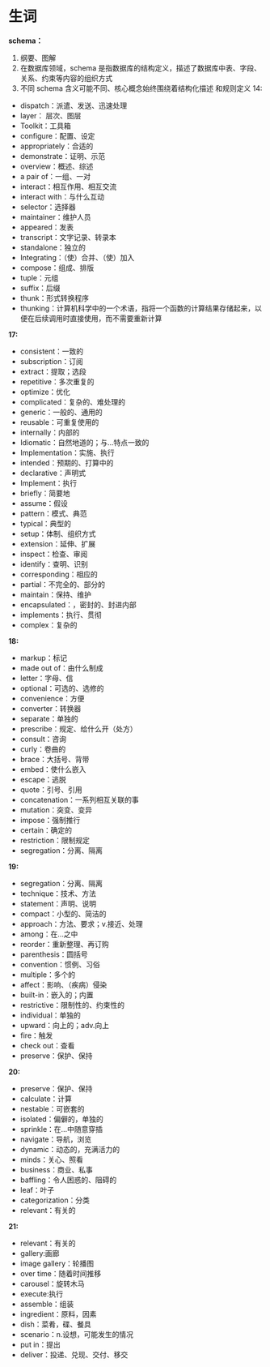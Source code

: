 # 生词

**schema：**

1. 纲要、图解
2. 在数据库领域，schema 是指数据库的结构定义，描述了数据库中表、字段、关系、约束等内容的组织方式
3. 不同 schema 含义可能不同、核心概念始终围绕着结构化描述 和规则定义
   14:

- dispatch：派遣、发送、迅速处理
- layer： 层次、图层
- Toolkit：工具箱
- configure：配置、设定
- appropriately：合适的
- demonstrate：证明、示范
- overview：概述、综述
- a pair of：一组、一对
- interact：相互作用、相互交流
- interact with：与什么互动
- selector：选择器
- maintainer：维护人员
- appeared：发表
- transcript：文字记录、转录本
- standalone：独立的
- Integrating：（使）合并、（使）加入
- compose：组成、排版
- tuple：元组
- suffix：后缀
- thunk：形式转换程序
- thunking：计算机科学中的一个术语，指将一个函数的计算结果存储起来，以便在后续调用时直接使用，而不需要重新计算

**17:**

- consistent：一致的
- subscription：订阅
- extract：提取；选段
- repetitive：多次重复的
- optimize：优化
- complicated：复杂的、难处理的
- generic：一般的、通用的
- reusable：可重复使用的
- internally：内部的
- Idiomatic：自然地道的；与…特点一致的
- Implementation：实施、执行
- intended：预期的、打算中的
- declarative：声明式
- Implement：执行
- briefly：简要地
- assume：假设
- pattern：模式、典范
- typical：典型的
- setup：体制、组织方式
- extension：延伸、扩展
- inspect：检查、审阅
- identify：查明、识别
- corresponding：相应的
- partial：不完全的、部分的
- maintain：保持、维护
- encapsulated：，密封的、封进内部
- implements：执行、贯彻
- complex：复杂的

**18:**

- markup：标记
- made out of：由什么制成
- letter：字母、信
- optional：可选的、选修的
- convenience：方便
- converter：转换器
- separate：单独的
- prescribe：规定、给什么开（处方）
- consult：咨询
- curly：卷曲的
- brace：大括号、背带
- embed：使什么嵌入
- escape：逃脱
- quote：引号、引用
- concatenation：一系列相互关联的事
- mutation：突变、变异
- impose：强制推行
- certain：确定的
- restriction：限制规定
- segregation：分离、隔离

**19:**

- segregation：分离、隔离
- technique：技术、方法
- statement：声明、说明
- compact：小型的、简洁的
- approach：方法、要求；v.接近、处理
- among：在…之中
- reorder：重新整理、再订购
- parenthesis：圆括号
- convention：惯例、习俗
- multiple：多个的
- affect：影响、（疾病）侵染
- built-in：嵌入的；内置
- restrictive：限制性的、约束性的
- individual：单独的
- upward：向上的；adv.向上
- fire：触发
- check out：查看
- preserve：保护、保持

**20:**

- preserve：保护、保持
- calculate：计算
- nestable：可嵌套的
- isolated：偏僻的，单独的
- sprinkle：在…中随意穿插
- navigate：导航，浏览
- dynamic：动态的，充满活力的
- minds：关心、照看
- business：商业、私事
- baffling：令人困惑的、阻碍的
- leaf：叶子
- categorization：分类
- relevant：有关的

**21:**

- relevant：有关的
- gallery:画廊
- image gallery：轮播图
- over time：随着时间推移
- carousel：旋转木马
- execute:执行
- assemble：组装
- ingredient：原料，因素
- dish：菜肴，碟、餐具
- scenario：n.设想，可能发生的情况
- put in：提出
- deliver：投递、兑现、交付、移交
